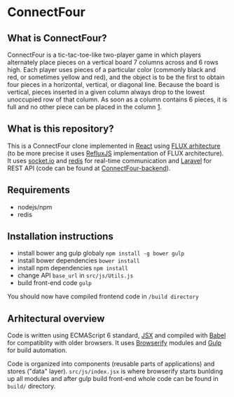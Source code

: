 # ConnectFour


## What is ConnectFour?

ConnectFour is a tic-tac-toe-like two-player game in which players
alternately place pieces on a vertical board 7 columns across and 6 rows high.
Each player uses pieces of a particular color (commonly black and red, or
sometimes yellow and red), and the object is to be the first to obtain four
pieces in a horizontal, vertical, or diagonal line. Because the board is
vertical, pieces inserted in a given column always drop to the lowest
unoccupied row of that column. As soon as a column contains 6 pieces, it is
full and no other piece can be placed in the column
[1](http://mathworld.wolfram.com/Connect-Four.html).

## What is this repository?

This is a ConnectFour clone implemented in [React](https://facebook.github.io/react/) using
[FLUX arhitecture](https://facebook.github.io/flux/docs/overview.html#content)
(to be more precise it uses [RefluxJS](https://github.com/spoike/refluxjs) implementation of FLUX architecture). It
uses [socket.io](http://socket.io/) and [redis](http://redis.io/) for real-time communication and [Laravel](http://laravel.com/) for REST API
(code can be found at
[ConnectFour-backend](https://github.com/nhenezi/connectfour-backend)).


## Requirements

- nodejs/npm
- redis

## Installation instructions

- install bower ang gulp globaly `npm install -g bower gulp`
- install bower dependencies `bower install`
- install npm dependencies `npm install`
- change API `base_url` in `src/js/Utils.js`
- build front-end code `gulp`

You should now have compiled frontend code in `/build directory`

## Arhitectural overview

Code is written using ECMAScript 6 standard, [JSX](https://jsx.github.io/) and compiled with
[Babel](https://babeljs.io/) for compatiblity with older browsers.
It uses [Browserify](http://browserify.org/) modules and [Gulp](http://gulpjs.com/) for build automation.

Code is organized into components (reusable parts of applications) and stores ("data" layer).
`src/js/index.jsx` is where browserify starts bunlding up all modules and after gulp build front-end whole code can be found in `build/` directory.
